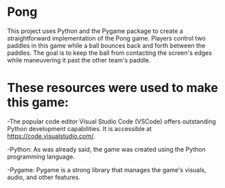 # Pong
This project uses Python and the Pygame package to create a straightforward implementation of the Pong game. Players control two paddles in this game while a ball bounces back and forth between the paddles. The goal is to keep the ball from contacting the screen's edges while maneuvering it past the other team's paddle.

# These resources were used to make this game:
-The popular code editor Visual Studio Code (VSCode) offers outstanding Python development capabilities. It is accessible at https://code.visualstudio.com/.

-Python: As was already said, the game was created using the Python programming language.

-Pygame: Pygame is a strong library that manages the game's visuals, audio, and other features.
